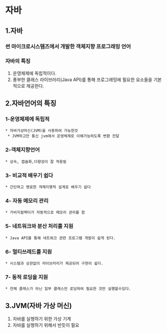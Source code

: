 자바
=======
1.자바
-----
### 썬 마이크로시스템즈에서 개발한 객체지향 프로그래밍 언어

### 자바의 특징
1. 운영체제에 독립적이다.
2. 풍부한 클래스 라이브러리(Java API)를 통해 프로그래밍에 필요한 요소들을 기본적으로 제공한다.


2.자바언어의 특징
-----
### 1-운영체제에 독립적
	* 자바가상머신(JVM)을 사용하여 가능한것
	 * JVM하고만 통신 jvm에서 운영체제로 이해가능하도록 변환 전달
	
### 2-객체지향언어
	* 상속, 캡슐화,다향성이 잘 적용됨 
	 
### 3- 비교적 배우기 쉽다
	* 간단하고 명료한 객체지행적 설계로 배우기 쉽다

### 4- 자동 메모리 관리
	* 가비지컬랙터가 자동적으로 메모리 관리를 함
	
### 5- 네트워크와 분산 처리를 지원
	* Java API를 통해 네트워크 관련 프로그램 개발이 쉽게 된다.		

### 6- 멀티쓰레드를 지원
	* 시스템과 상관없이 라이브러리가 제공되어 구현이 쉽다.	
	
### 7- 동적 로딩을 지원 
	* 전체 클래스가 아닌 일부 클래스만 로딩하여 필요한 것만 실행할수있다.
  
3.JVM(자바 가상 머신)
-----
1. 자바를 실행하기 위한 가상 기계
2. 자바를 실행하기 위해서 반듯이 필요
	
